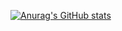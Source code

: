 [![Anurag's GitHub stats](https://github-readme-stats.vercel.app/api?username=Domi207)](https://github.com/anuraghazra/github-readme-stats)
